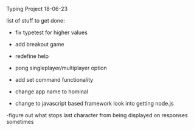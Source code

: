 Typing Project                                                      18-06-23

list of stuff to get done:
- fix typetest for higher values
- add breakout game
- redefine help
- pong singleplayer/multiplayer option
- add set command functionality
- change app name to hominal

- change to javascript based framework
    look into getting node.js

-figure out what stops last character from being displayed on responses sometimes
